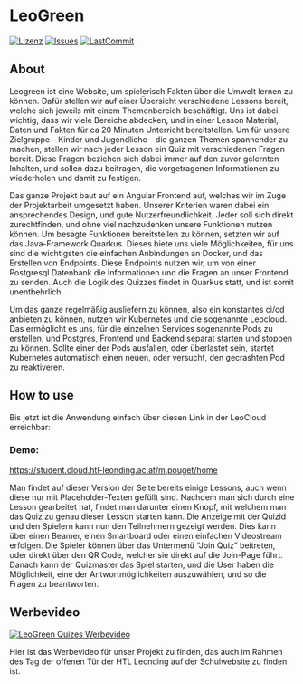 # LeoGreen

[![Lizenz](https://img.shields.io/github/license/Zwerg93/LeoGreen)](https://github.com/Zwerg93/LeoGreen/blob/main/LICENSE)
[![Issues](https://img.shields.io/github/issues/Zwerg93/LeoGreen)](https://github.com/users/Zwerg93/projects/1)
[![LastCommit](https://img.shields.io/github/last-commit/Zwerg93/LeoGreen)](https://github.com/Zwerg93/LeoGreen/graphs/commit-activity)

## About

Leogreen ist eine Website, um spielerisch Fakten über die Umwelt lernen zu können. Dafür stellen wir auf einer Übersicht verschiedene Lessons bereit, welche sich jeweils mit einem Themenbereich beschäftigt. Uns ist dabei wichtig, dass wir viele Bereiche abdecken, und in einer Lesson Material, Daten und Fakten für ca 20 Minuten Unterricht bereitstellen. Um für unsere Zielgruppe – Kinder und Jugendliche – die ganzen Themen spannender zu machen, stellen wir nach jeder Lesson ein Quiz mit verschiedenen Fragen bereit. Diese Fragen beziehen sich dabei immer auf den zuvor gelernten Inhalten, und sollen dazu beitragen, die vorgetragenen Informationen zu wiederholen und damit zu festigen. 

Das ganze Projekt baut auf ein Angular Frontend auf, welches wir im Zuge der Projektarbeit umgesetzt haben. Unserer Kriterien waren dabei ein ansprechendes Design, und gute Nutzerfreundlichkeit. Jeder soll sich direkt zurechtfinden, und ohne viel nachzudenken unsere Funktionen nutzen können. Um besagte Funktionen bereitstellen zu können, setzten wir auf das Java-Framework Quarkus. Dieses biete uns viele Möglichkeiten, für uns sind die wichtigsten die einfachen Anbindungen an Docker, und das Erstellen von Endpoints. Diese Endpoints nutzen wir, um von einer Postgresql Datenbank die Informationen und die Fragen an unser Frontend zu senden. Auch die Logik des Quizzes findet in Quarkus statt, und ist somit unentbehrlich.  

Um das ganze regelmäßig ausliefern zu können, also ein konstantes ci/cd anbieten zu können, nutzen wir Kubernetes und die sogenannte Leocloud. Das ermöglicht es uns, für die einzelnen Services sogenannte Pods zu erstellen, und Postgres, Frontend und Backend separat starten und stoppen zu können. Sollte einer der Pods ausfallen, oder überlastet sein, startet Kubernetes automatisch einen neuen, oder versucht, den gecrashten Pod zu reaktiveren. 


## How to use

Bis jetzt ist die Anwendung einfach über diesen Link in der LeoCloud erreichbar:  


### Demo: 
https://student.cloud.htl-leonding.ac.at/m.pouget/home 

Man findet auf dieser Version der Seite bereits einige Lessons, auch wenn diese nur mit Placeholder-Texten gefüllt sind. Nachdem man sich durch eine Lesson gearbeitet hat, findet man darunter einen Knopf, mit welchem man das Quiz zu genau dieser Lesson starten kann. Die Anzeige mit der Quizid und den Spielern kann nun den Teilnehmern gezeigt werden. Dies kann über einen Beamer, einen Smartboard oder einen einfachen Videostream erfolgen. Die Spieler können über das Untermenü “Join Quiz” beitreten, oder direkt über den QR Code, welcher sie direkt auf die Join-Page führt. Danach kann der Quizmaster das Spiel starten, und die User haben die Möglichkeit, eine der Antwortmöglichkeiten auszuwählen, und so die Fragen zu beantworten. 


## Werbevideo
[![LeoGreen Quizes Werbevideo](https://i3.ytimg.com/vi/zc5xqdta6o4/maxresdefault.jpg)](https://youtu.be/zc5xqdta6o4)

Hier ist das Werbevideo für unser Projekt zu finden, das auch im Rahmen des Tag der offenen Tür der HTL Leonding auf der Schulwebsite zu finden ist.